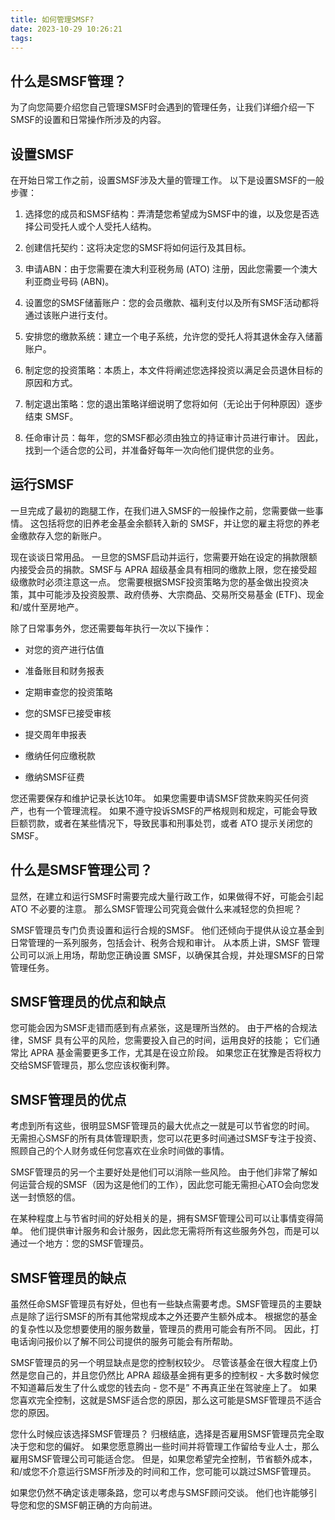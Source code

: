 ```yaml
---
title: 如何管理SMSF?
date: 2023-10-29 10:26:21
tags:
---
```


## 什么是SMSF管理？
为了向您简要介绍您自己管理SMSF时会遇到的管理任务，让我们详细介绍一下SMSF的设置和日常操作所涉及的内容。

## 设置SMSF
在开始日常工作之前，设置SMSF涉及大量的管理工作。 以下是设置SMSF的一般步骤：

1. 选择您的成员和SMSF结构：弄清楚您希望成为SMSF中的谁，以及您是否选择公司受托人或个人受托人结构。

2. 创建信托契约：这将决定您的SMSF将如何运行及其目标。

3. 申请ABN：由于您需要在澳大利亚税务局 (ATO) 注册，因此您需要一个澳大利亚商业号码 (ABN)。

4. 设置您的SMSF储蓄账户：您的会员缴款、福利支付以及所有SMSF活动都将通过该账户进行支付。

5. 安排您的缴款系统：建立一个电子系统，允许您的受托人将其退休金存入储蓄账户。

6. 制定您的投资策略：本质上，本文件将阐述您选择投资以满足会员退休目标的原因和方式。

7. 制定退出策略：您的退出策略详细说明了您将如何（无论出于何种原因）逐步结束 SMSF。

8. 任命审计员：每年，您的SMSF都必须由独立的持证审计员进行审计。 因此，找到一个适合您的公司，并准备好每年一次向他们提供您的业务。

## 运行SMSF
一旦完成了最初的跑腿工作，在我们进入SMSF的一般操作之前，您需要做一些事情。 这包括将您的旧养老金基金余额转入新的 SMSF，并让您的雇主将您的养老金缴款存入您的新账户。

现在谈谈日常用品。 一旦您的SMSF启动并运行，您需要开始在设定的捐款限额内接受会员的捐款。SMSF与 APRA 超级基金具有相同的缴款上限，您在接受超级缴款时必须注意这一点。 您需要根据SMSF投资策略为您的基金做出投资决策，其中可能涉及投资股票、政府债券、大宗商品、交易所交易基金 (ETF)、现金和/或什至房地产。

除了日常事务外，您还需要每年执行一次以下操作：

- 对您的资产进行估值

- 准备账目和财务报表

- 定期审查您的投资策略

- 您的SMSF已接受审核

- 提交周年申报表

- 缴纳任何应缴税款

- 缴纳SMSF征费

您还需要保存和维护记录长达10年。 如果您需要申请SMSF贷款来购买任何资产，也有一个管理流程。 如果不遵守投诉SMSF的严格规则和规定，可能会导致巨额罚款，或者在某些情况下，导致民事和刑事处罚，或者 ATO 提示关闭您的SMSF。

## 什么是SMSF管理公司？
显然，在建立和运行SMSF时需要完成大量行政工作，如果做得不好，可能会引起 ATO 不必要的注意。 那么SMSF管理公司究竟会做什么来减轻您的负担呢？

SMSF管理员专门负责设置和运行合规的SMSF。 他们还倾向于提供从设立基金到日常管理的一系列服务，包括会计、税务合规和审计。 从本质上讲，SMSF 管理公司可以派上用场，帮助您正确设置 SMSF，以确保其合规，并处理SMSF的日常管理任务。

## SMSF管理员的优点和缺点
您可能会因为SMSF走错而感到有点紧张，这是理所当然的。 由于严格的合规法律，SMSF 具有公平的风险，您需要投入自己的时间，运用良好的技能； 它们通常比 APRA 基金需要更多工作，尤其是在设立阶段。 如果您正在犹豫是否将权力交给SMSF管理员，那么您应该权衡利弊。

## SMSF管理员的优点
考虑到所有这些，很明显SMSF管理员的最大优点之一就是可以节省您的时间。 无需担心SMSF的所有具体管理职责，您可以花更多时间通过SMSF专注于投资、照顾自己的个人财务或任何您喜欢在业余时间做的事情。

SMSF管理员的另一个主要好处是他们可以消除一些风险。 由于他们非常了解如何运营合规的SMSF（因为这是他们的工作），因此您可能无需担心ATO会向您发送一封愤怒的信。

在某种程度上与节省时间的好处相关的是，拥有SMSF管理公司可以让事情变得简单。 他们提供审计服务和会计服务，因此您无需将所有这些服务外包，而是可以通过一个地方：您的SMSF管理员。

## SMSF管理员的缺点
虽然任命SMSF管理员有好处，但也有一些缺点需要考虑。SMSF管理员的主要缺点是除了运行SMSF的所有其他常规成本之外还要产生额外成本。 根据您的基金的复杂性以及您想要使用的服务数量，管理员的费用可能会有所不同。 因此，打电话询问报价以了解不同公司提供的服务可能会有所帮助。

SMSF管理员的另一个明显缺点是您的控制权较少。 尽管该基金在很大程度上仍然是您自己的，并且您仍然比 APRA 超级基金拥有更多的控制权 - 大多数时候您不知道幕后发生了什么或您的钱去向 - 您不是” 不再真正坐在驾驶座上了。 如果您喜欢完全控制，这就是SMSF适合您的原因，那么这可能是SMSF管理员不适合您的原因。

您什么时候应该选择SMSF管理员？
归根结底，选择是否雇用SMSF管理员完全取决于您和您的偏好。 如果您愿意腾出一些时间并将管理工作留给专业人士，那么雇用SMSF管理公司可能适合您。 但是，如果您希望完全控制，节省额外成本，和/或您不介意运行SMSF所涉及的时间和工作，您可能可以跳过SMSF管理员。

如果您仍然不确定该走哪条路，您可以考虑与SMSF顾问交谈。 他们也许能够引导您和您的SMSF朝正确的方向前进。